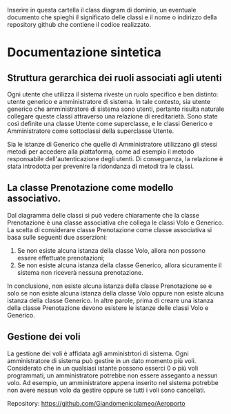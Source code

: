 Inserire in questa cartella il class diagram di dominio, un eventuale documento che spieghi il significato delle classi e il nome o indirizzo della repository github che contiene il codice realizzato.

# Documentazione sintetica
## Struttura gerarchica dei ruoli associati agli utenti

Ogni utente che utilizza il sistema riveste un ruolo specifico e ben distinto: utente generico e amministratore di sistema. In tale contesto, sia utente generico che amministratore di sistema sono utenti, pertanto risulta naturale collegare queste classi attraverso una relazione di ereditarietà. Sono state così definite una classe Utente come superclasse, e le classi Generico e Amministratore come sottoclassi della superclasse Utente.

Sia le istanze di Generico che quelle di Amministratore utilizzano gli stessi metodi per accedere alla piattaforma, come ad esempio il metodo responsabile dell'autenticazione degli utenti. Di conseguenza, la relazione è stata introdotta per prevenire la ridondanza di metodi tra le classi.

## La classe Prenotazione come modello associativo.

Dal diagramma delle classi si può vedere chiaramente che la classe Prenotazione è una classe associativa che collega le classi Volo e Generico. La scelta di considerare classe Prenotazione come classe associativa si basa sulle seguenti due asserzioni:
  1) Se non esiste alcuna istanza della classe Volo, allora non possono essere effettuate prenotazioni;
  2) Se non esiste alcuna istanza della classe Generico, allora sicuramente il sistema non riceverà nessuna prenotazione.

In conclusione, non esiste alcuna istanza della classe Prenotazione se e solo se non esiste alcuna istanza della classe Volo oppure non esiste alcuna istanza della classe Generico. In altre parole, prima di creare una istanza della classe Prenotazione devono esistere le istanze delle classi Volo e Generico.

## Gestione dei voli

La gestione dei voli è affidata agli amministrtori di sistema. Ogni amministratore di sistema può gestire in un dato momento più voli. Considerato che in un qualsiasi istante possono esserci 0 o più voli programmati, un amministratore potrebbe non essere asseganto a nessun volo. Ad esempio, un amministratore appena inserito nel sistema potrebbe non avere nessun volo da gestire oppure se tutti i voli sono cancellati.

Repository: https://github.com/GiandomenicoIameo/Aeroporto

